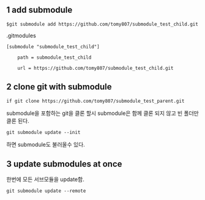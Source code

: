 ## 1 add submodule

```
$git submodule add https://github.com/tomy807/submodule_test_child.git
```

.gitmodules

```
[submodule "submodule_test_child"]
	
    path = submodule_test_child

	url = https://github.com/tomy807/submodule_test_child.git
```
## 2 clone git with submodule
```
if git clone https://github.com/tomy807/submodule_test_parent.git
```
submodule을 포함하는 git을 클론 할시 submodule은 함께 클론 되지 않고 빈 폴더만 클론 된다.
```
git submodule update --init
```
하면 submodule도 불러올수 있다.

## 3 update submodules at once
한번에 모든 서브모듈을 update함.

```
git submodule update --remote
```
